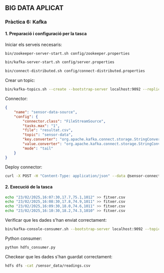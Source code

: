## BIG DATA APLICAT
### Pràctica 6: Kafka
#### 1. Preparació i configuració per la tasca
Iniciar els serveis necesaris:
```bash
bin/zookeeper-server-start.sh config/zookeeper.properties
```
```bash
bin/kafka-server-start.sh config/server.properties
```
```bash
bin/connect-distributed.sh config/connect-distributed.properties
```

Crear un topic: 
```bash
bin/kafka-topics.sh --create --bootstrap-server localhost:9092 --replication-factor 1 --partitions 1 --topic sensor-data
```


Connector:
```json
{
    "name": "sensor-data-source",
    "config": {
        "connector.class": "FileStreamSource",
        "tasks.max": "1",
        "file": "resultat.csv",
        "topic": "sensor-data",
        "key.converter": "org.apache.kafka.connect.storage.StringConverter",
        "value.converter": "org.apache.kafka.connect.storage.StringConverter",
        "mode": "tail"
    }
}
```

Deploy connector:
```bash
curl -X POST -H "Content-Type: application/json" --data @sensor-connector.json http://localhost:8083/connectors
```

#### 2. Execució de la tasca
```bash
echo "23/02/2025,16:07:30,17.7,75.1,1012" >> fitxer.csv
echo "23/02/2025,16:08:30,17.8,74.9,1011" >> fitxer.csv
echo "23/02/2025,16:09:30,18.0,74.6,1011" >> fitxer.csv
echo "23/02/2025,16:10:30,18.2,74.3,1010" >> fitxer.csv
```

Verificar que les dades s'han enviat correctament:
```bash
bin/kafka-console-consumer.sh --bootstrap-server localhost:9092 --topic sensor-data --from-beginning
```

Python consumer:
```python
python hdfs_consumer.py
```

Checkear que les dades s'han guardat correctament:
```bash
hdfs dfs -cat /sensor_data/readings.csv
```